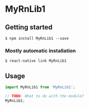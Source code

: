 # MyRnLib1

## Getting started

`$ npm install MyRnLib1 --save`

### Mostly automatic installation

`$ react-native link MyRnLib1`

## Usage
```javascript
import MyRnLib1 from 'MyRnLib1';

// TODO: What to do with the module?
MyRnLib1;
```
